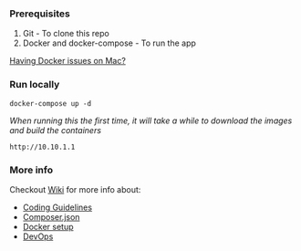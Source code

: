 ### Prerequisites
1. Git - To clone this repo
2. Docker and docker-compose - To run the app

[Having Docker issues on Mac?](https://github.com/founderandlightning/fl-laravel_boilerplate/wiki/docker-setup#the-mac-problem)

### Run locally

```
docker-compose up -d
```
_When running this the first time, it will take a while to download the images and build the containers_



```
http://10.10.1.1
```

### More info

Checkout [Wiki](https://github.com/founderandlightning/fl-laravel_boilerplate/wiki) for more info about:
 - [Coding Guidelines](https://github.com/founderandlightning/fl-laravel_boilerplate/wiki/Coding-Guidelines)
 - [Composer.json](https://github.com/founderandlightning/fl-laravel_boilerplate/wiki/Composer-json)
 - [Docker setup](https://github.com/founderandlightning/fl-laravel_boilerplate/wiki/Docker-setup)
 - [DevOps](https://github.com/founderandlightning/fl-laravel_boilerplate/wiki/DevOps)


